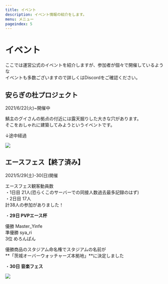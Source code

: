 ```yaml
---
title: イベント
description: イベント情報の紹介をします。
menu: メニュー
pageindex: 5
---
```

# イベント

ここでは運営公式のイベントを紹介しますが、参加者が個々で開催しているような\
イベントも多数ございますので詳しくはDiscordをご確認ください。

## 安らぎの杜プロジェクト

2021/6/22(火)~開催中

鯖主のグイさんの拠点の付近には露天掘りした大きな穴があります。\
そこをおしゃれに建築してみようというイベントです。

↓途中経過

![](/img/2021-06-26_13.43.08.png)

## エースフェス【終了済み】

2021/5/29(土)-30(日)開催

エースフェス観客動員数\
・1日目 21人(恐らくこのサーバーでの同接人数過去最多記録のはず)\
・2日目 17人\
計38人の参加がありました！

・**29日 PVPエース杯**

優勝 Master_Yinfe \
準優勝 sya_ri \
3位 めろんぱん

優勝商品のスタジアム命名権でスタジアムの名前が\
**「茨城オーバーウォッチャーズ本拠地」**に決定しました

・**30日 音楽フェス**

![](/img/2021-05-16_12.38.53.png)